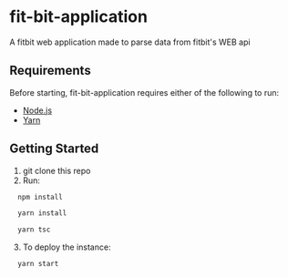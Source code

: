 # fit-bit-application

A fitbit web application made to parse data from fitbit's WEB api


## Requirements
Before starting, fit-bit-application requires either of the following to run:
- [Node.js](https://nodejs.org/)
- [Yarn](https://formulae.brew.sh/formula/yarn)

## Getting Started

1. git clone this repo
2. Run:

```bash
  npm install
```

```bash
  yarn install
```
```bash
  yarn tsc
```
3. To deploy the instance:
```bash
  yarn start
```